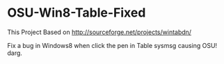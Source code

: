 OSU-Win8-Table-Fixed
====================

This Project Based on http://sourceforge.net/projects/wintabdn/

Fix a bug in Windows8 when click the pen in Table sysmsg causing OSU! darg.
